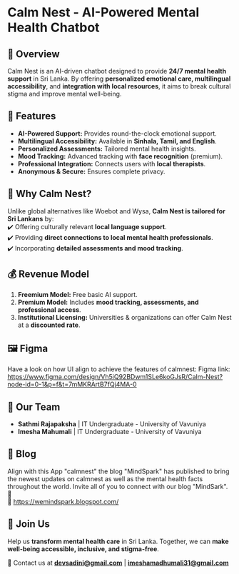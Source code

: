 # Calm Nest - AI-Powered Mental Health Chatbot  

## 🌿 Overview  
Calm Nest is an AI-driven chatbot designed to provide **24/7 mental health support** in Sri Lanka. By offering **personalized emotional care, multilingual accessibility**, and **integration with local resources**, it aims to break cultural stigma and improve mental well-being.  

## 🚀 Features  
- **AI-Powered Support:** Provides round-the-clock emotional support.  
- **Multilingual Accessibility:** Available in **Sinhala, Tamil, and English**.  
- **Personalized Assessments:** Tailored mental health insights.  
- **Mood Tracking:** Advanced tracking with **face recognition** (premium).  
- **Professional Integration:** Connects users with **local therapists**.  
- **Anonymous & Secure:** Ensures complete privacy.  

## 🎯 Why Calm Nest?  
Unlike global alternatives like Woebot and Wysa, **Calm Nest is tailored for Sri Lankans** by:  
✔️ Offering culturally relevant **local language support**.  
✔️ Providing **direct connections to local mental health professionals**.  
✔️ Incorporating **detailed assessments and mood tracking**.  

## 💰 Revenue Model  
1. **Freemium Model:** Free basic AI support.  
2. **Premium Model:** Includes **mood tracking, assessments, and professional access**.  
3. **Institutional Licensing:** Universities & organizations can offer Calm Nest at a **discounted rate**.  

## 🖼️ Figma
Have a look on how UI align to achieve the features of calmnest:
Figma link: https://www.figma.com/design/Vh5iQ92BDwm1SLe6koGJsR/Calm-Nest?node-id=0-1&p=f&t=7mMKRArtB7fQj4MA-0

## 👥 Our Team  
- **Sathmi Rajapaksha** | IT Undergraduate - University of Vavuniya   
- **Imesha Mahumali** | IT Undergraduate - University of Vavuniya  

## 📝 Blog
Align with this App "calmnest" the blog "MindSpark" has published to bring the newest updates on calmnest as well as the mental health facts throughout the world. Invite all of you to connect with our blog "MindSark". 🙌<br>
🎀 https://wemindspark.blogspot.com/

## 🌟 Join Us  
Help us **transform mental health care** in Sri Lanka. Together, we can **make well-being accessible, inclusive, and stigma-free**.  

📩 Contact us at **devsadini@gmail.com** | **imeshamadhumali31@gmail.com**  
